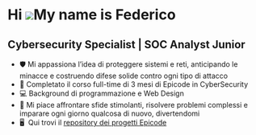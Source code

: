 Hi ![](https://user-images.githubusercontent.com/18350557/176309783-0785949b-9127-417c-8b55-ab5a4333674e.gif)My name is Federico
================================================================================================================================

Cybersecurity Specialist | SOC Analyst Junior
---------------------------------------------

*   🛡️ Mi appassiona l’idea di proteggere sistemi e reti, anticipando le minacce e costruendo difese solide contro ogni tipo di attacco
*   🎯 Completato il corso full-time di 3 mesi di Epicode in CyberSecurity
*   💻 Background di programmazione e Web Design
*   🚀 Mi piace affrontare sfide stimolanti, risolvere problemi complessi e imparare ogni giorno qualcosa di nuovo, divertendomi
*   🖥️  Qui trovi il [repository dei progetti Epicode](http://github.com/fedecx96/progettiEpicode)
